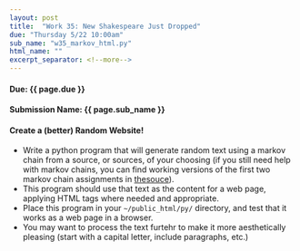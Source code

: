 ```yaml
---
layout: post
title:  "Work 35: New Shakespeare Just Dropped"
due: "Thursday 5/22 10:00am"
sub_name: "w35_markov_html.py"
html_name: ""
excerpt_separator: <!--more-->
---
```


#### Due: {{ page.due }}
#### Submission Name: {{ page.sub_name }}

#### Create a (better) Random Website!
- Write a python program that will generate random text using a markov chain from a source, or sources, of your choosing (if you still need help with markov chains, you can find working versions of the first two markov chain assignments in [thesouce](https://github.com/mks22-dw/thesource/tree/main/python)).
- This program should use that text as the content for a web page, applying HTML tags where needed and appropriate.
- Place this program in your `~/public_html/py/` directory, and test that it works as a web page in a browser.
- You may want to process the text furtehr to make it more aesthetically pleasing (start with a capital letter, include paragraphs, etc.)

